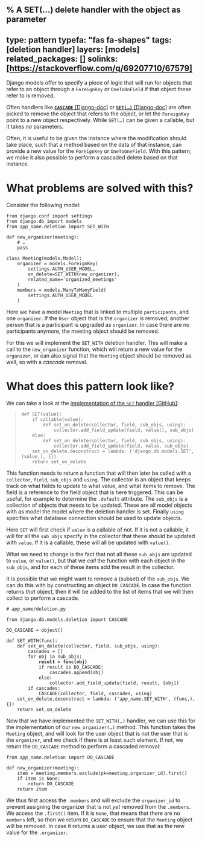 % A SET(…) delete handler with the object as parameter
---
type: pattern
typefa: "fas fa-shapes"
tags: [deletion handler]
layers: [models]
related_packages: []
solinks: [https://stackoverflow.com/q/69207710/67579]
---

Django models offer to specify a piece of logic that will
run for objects that refer to an object through a `ForeignKey` or `OneToOnField`
if that object these refer to is removed.

Often handlers like [**`CASCADE`** [Django-doc]](https://docs.djangoproject.com/en/dev/ref/models/fields/#django.db.models.CASCADE) or
[**<code>SET(&hellip;)</code>** [Django-doc]](https://docs.djangoproject.com/en/dev/ref/models/fields/#django.db.models.SET) are often
picked to remove the object that refers to the object, or let the `ForeignKey` point to a new object respectively. While
<code>SET(&hellip;)</code> can be given a callable, but it takes *no* parameters.

Often, it is useful to be given the instance where the modification should take place, such that a method
based on the data of that instance, can provide a new value for the `ForeignKey` or `OneToOneField`. With this
pattern, we make it also possible to perform a cascaded delete based on that instance.

# What problems are solved with this?

Consider the following model:

<pre class="python"><code>from django.conf import settings
from django.db import models
from <i>app_name</i>.deletion import SET_WITH

def new_organizer(meeting):
    # &hellip;
    pass

class Meeting(models.Model):
    organizer = models.ForeignKey(
        settings.AUTH_USER_MODEL,
        on_delete=SET_WITH(new_organizer),
        related_name='organized_meetings'
    )
    members = models.ManyToManyField(
        settings.AUTH_USER_MODEL
    )</code></pre>

Here we have a model `Meeting` that is linked to multiple `participants`, and one `organizer`. If the `User` object that
is the `organizer` is removed, another person that is a participant is upgraded as `organizer`. In case there are no participants
anymore, the meeting object should be removed.

For this we will implement the `SET_WITH` deletion handler. This will make a call to the `new_organizer` function, which will
return a new value for the `organizer`, or can also signal that the `Meeting` object should be removed as well, so with a *cascade* removal.

# What does this pattern look like?

We can take a look at the [implementation of the `SET` handler [GitHub]](https://github.com/django/django/blob/stable/4.0.x/django/db/models/deletion.py#L46-L54):

<blockquote><pre class="python"><code>def SET(value):
    if callable(value):
        def set_on_delete(collector, field, sub_objs, using):
            collector.add_field_update(field, value(), sub_objs)
    else:
        def set_on_delete(collector, field, sub_objs, using):
            collector.add_field_update(field, value, sub_objs)
    set_on_delete.deconstruct = lambda: ('django.db.models.SET', (value,), {})
    return set_on_delete</code></pre></blockquote>

This function needs to return a function that will then later be called with a `collector`, `field`, `sub_objs` and `using`.
The collector is an object that keeps track on what fields to update to what value, and what items to remove. The field
is a reference to the field object that is here triggered. This can be useful, for example to determine the `.default` attribute.
The `sub_objs` is a collection of objects that needs to be updated. These are all model objects with as model the model
where the deletion handler is set. Finally `using` specifies what database connection should be used to update objects.

Here `SET` will first check if `value` is a callable of not. If it is not a callable, it will for all the `sub_objs` specify in
the collector that these should be updated with `value`. If it is a callable, these will all be updated with `value()`.

What we need to change is the fact that not all these `sub_objs` are updated to `value`, or `value()`, but that we *call* the function
with each object in the `sub_objs`, and for each of these items add the result in the collector.

It is possible that we might want to remove a (subset) of the `sub_objs`. We can do this with by constructing an object `DO_CASCADE`.
In case the function returns *that* object, then it will be added to the list of items that we will then collect to perform a cascade.

<pre class="python"><code># <i>app_name</i>/deletion.py

from django.db.models.deletion import CASCADE

DO_CASCADE = object()

def SET_WITH(func):
    def set_on_delete(collector, field, sub_objs, using):
        cascades = []
        for obj in sub_objs:
            <b>result = func(obj)</b>
            if result is DO_CASCADE:
                cascades.append(obj)
            else:
                collector.add_field_update(field, result, [obj])
        if cascades:
            CASCADE(collector, field, cascades, using)
    set_on_delete.deconstruct = lambda: ('<i>app_name</i>.SET_WITH', (func,), {})
    return set_on_delete</code></pre>

Now that we have implemented the <code>SET_WITH(&hellip;)</code> handler, we can use this for the implementation of our <code>new_organizer(&hellip;)</code> method.
This function takes the `Meeting` object, and will look for the user object that is not the user that is the `organizer`, and we check if there
is at least such element. If not, we return the `DO_CASCADE` method to perform a cascaded removal:

<pre class="python3"><code>from <i>app_name</i>.deletion import DO_CASCADE

def new_organizer(meeting):
    item = meeting.members.exclude(pk=meeting.organizer_id).first()
    if item is None:
        return DO_CASCADE
    return item</code></pre>

We thus first access the `.members` and will exclude the `organizer_id` to prevent assigning the organizer
that is not *yet* removed from the `.members`. We access the `.first()` item. If it is `None`, that means
that there are no `members` left, so then we return `DO_CASCADE` to ensure that the `Meeting` object will be removed.
In case it returns a user object, we use that as the new value for the `.organizer`.
